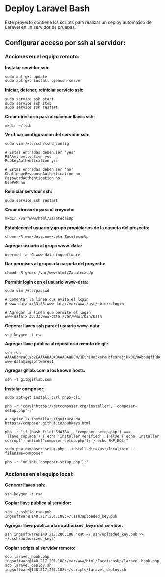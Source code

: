 # Deploy Laravel Bash

Este proyecto contiene los scripts para realizar un deploy automático de Laravel
en un servidor de pruebas.

## Configurar acceso por ssh al servidor:

### Acciones en el equipo remoto:

**Instalar servidor ssh:**
```
sudo apt-get update
sudo apt-get install openssh-server
```

**Iniciar, detener, reiniciar servicio ssh:**
```
sudo service ssh start
sudo service ssh stop
sudo service ssh restart
```

**Crear directorio para almacenar llaves ssh:**
```
mkdir ~/.ssh
```

**Verificar configuración del servidor ssh:**
```
sudo vim /etc/ssh/sshd_config

# Estas entradas deben ser 'yes'
RSAAuthentication yes
PubkeyAuthentication yes

# Estas entradas deben ser 'no'
ChallengeResponseAuthentication no
PasswordAuthentication no
UsePAM no
```

**Reiniciar servidor ssh:**
```
sudo service ssh restart
```

**Crear directorio para el proyecto:**
```
mkdir /var/www/html/ZacatecasUp
```

**Establecer el usuario y grupo propietarios de la carpeta del proyecto:**
```
chown -R www-data:www-data ZacatecasUp
```

**Agregar usuario al grupo www-data:**
```
usermod -a -G www-data ingsoftware
```

**Dar permisos al grupo a la carpeta del proyecto:**
```
chmod -R g+wrx /var/www/html/ZacatecasUp
```

**Permitir login con el usuario www-data:**
```
sudo vim /etc/passwd

# Comentar la línea que evita el login
# www-data:x:33:33:www-data:/var/www:/usr/sbin/nologin

# Agregar la línea que permite el login
www-data:x:33:33:www-data:/var/www:/bin/bash
```

**Generar llaves ssh para el usuario www-data:**
```
ssh-keygen -t rsa
```

**Agregar llave pública al repositorio remoto de git:**
```
ssh-rsa AAAAB3NzaC1yc2EAAAADAQABAAABAQDCW/1Etr1Ho3xsPeHofc9rejjHkOC/BAbbUqfiRbqvRzu/5a/bPkgJ8pxt0GsuKza81MDOFLsvvi0WoWjYQ7y0wmOo8B8wa1IvN2/DCs+SpGUFaMrATxekChL6BhmraTSL/WVPMiuy59/AqCHUCakqrasdjoL4QwNEj1nZxZk0fPvN00XHg1tyVX+Koxd5RpXY/3UldicDXVAIq/71p+iTXW5r57B2GxCDWZwS5dea9bemnbtBWRIt4E/Zi9JcMZUfggtrNql0bJykaJtWIspjDsx9VBuZ7mIHV6fQf+O/6zB6LVx3i22959Uqj0brznHXjuNXFlViFLTa287Scg3N www-data@ingsoftwares1
```

**Agregar gitlab.com a los known hosts:**
```
ssh -T git@gitlab.com
```

**Instalar composer:**
```
sudo apt-get install curl php5-cli

php -r "copy('https://getcomposer.org/installer', 'composer-setup.php');"

# copiar la installer signature de https://composer.github.io/pubkeys.html

php -r "if (hash_file('SHA384', 'composer-setup.php') === 'llave_copiada') { echo 'Installer verified'; } else { echo 'Installer corrupt'; unlink('composer-setup.php'); } echo PHP_EOL;"

sudo php composer-setup.php --install-dir=/usr/local/bin --filename=composer

php -r "unlink('composer-setup.php');"
```

### Acciones en el equipo local:

**Generar llaves ssh:**
```
ssh-keygen -t rsa
```

**Copiar llave pública al servidor:**
```
scp ~/.ssh/id_rsa.pub ingsoftware@148.217.200.108:~/.ssh/uploaded_key.pub
```

**Agregar llave pública a las authorized_keys del servidor:**
```
ssh ingsoftware@148.217.200.108 "cat ~/.ssh/uploaded_key.pub >> ~/.ssh/authorized_keys"
```


**Copiar scripts al servidor remoto:**
```
scp laravel_hook.php ingsoftware@148.217.200.108:/var/www/html/ZacatecasUp/laravel_hook.php
scp laravel_deploy.sh ingsoftware@148.217.200.108:~/scripts/laravel_deploy.sh
```